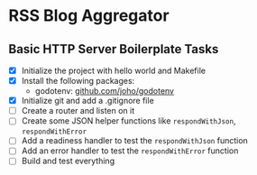 # RSS Blog Aggregator

## Basic HTTP Server Boilerplate Tasks

- [x] Initialize the project with hello world and Makefile
- [x] Install the following packages:
  - godotenv: [github.com/joho/godotenv](https://github.com/joho/godotenv)
- [x] Initialize git and add a .gitignore file
- [ ] Create a router and listen on it
- [ ] Create some JSON helper functions like `respondWithJson`, `respondWithError`
- [ ] Add a readiness handler to test the `respondWithJson` function
- [ ] Add an error handler to test the `respondWithError` function
- [ ] Build and test everything

